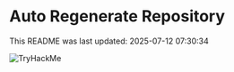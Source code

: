 # Auto Regenerate Repository

This README was last updated: 2025-07-12 07:30:34

 ![TryHackMe](https://tryhackme.com/badge/533634)